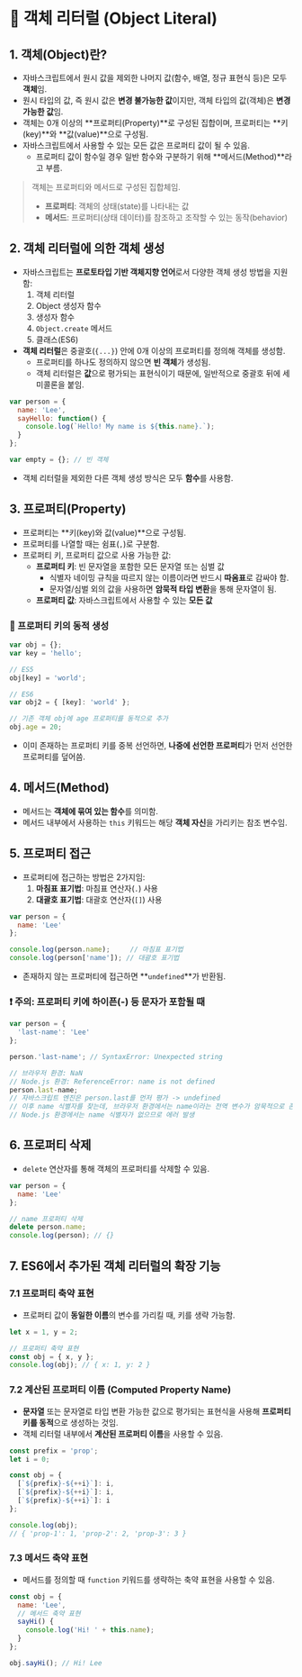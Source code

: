 # 🔑 객체 리터럴 (Object Literal)

## 1. 객체(Object)란?  
- 자바스크립트에서 원시 값을 제외한 나머지 값(함수, 배열, 정규 표현식 등)은 모두 **객체**임.  
- 원시 타입의 값, 즉 원시 값은 **변경 불가능한 값**이지만, 객체 타입의 값(객체)은 **변경 가능한 값**임.  
- 객체는 0개 이상의 **프로퍼티(Property)**로 구성된 집합이며, 프로퍼티는 **키(key)**와 **값(value)**으로 구성됨.  
- 자바스크립트에서 사용할 수 있는 모든 값은 프로퍼티 값이 될 수 있음.  
  - 프로퍼티 값이 함수일 경우 일반 함수와 구분하기 위해 **메서드(Method)**라고 부름.

> 객체는 프로퍼티와 메서드로 구성된 집합체임.  
> - **프로퍼티**: 객체의 상태(state)를 나타내는 값  
> - **메서드**: 프로퍼티(상태 데이터)를 참조하고 조작할 수 있는 동작(behavior)



## 2. 객체 리터럴에 의한 객체 생성  
- 자바스크립트는 **프로토타입 기반 객체지향 언어**로서 다양한 객체 생성 방법을 지원함:  
  1. 객체 리터럴  
  2. Object 생성자 함수  
  3. 생성자 함수  
  4. `Object.create` 메서드  
  5. 클래스(ES6)  
- **객체 리터럴**은 중괄호(`{...}`) 안에 0개 이상의 프로퍼티를 정의해 객체를 생성함.  
  - 프로퍼티를 하나도 정의하지 않으면 **빈 객체**가 생성됨.  
  - 객체 리터럴은 **값**으로 평가되는 표현식이기 때문에, 일반적으로 중괄호 뒤에 세미콜론을 붙임.  

```javascript
var person = {
  name: 'Lee',
  sayHello: function() {
    console.log(`Hello! My name is ${this.name}.`);
  }
};

var empty = {}; // 빈 객체
```

- 객체 리터럴을 제외한 다른 객체 생성 방식은 모두 **함수**를 사용함.



## 3. 프로퍼티(Property)  
- 프로퍼티는 **키(key)와 값(value)**으로 구성됨.  
- 프로퍼티를 나열할 때는 쉼표(`,`)로 구분함.  
- 프로퍼티 키, 프로퍼티 값으로 사용 가능한 값:  
  - **프로퍼티 키**: 빈 문자열을 포함한 모든 문자열 또는 심벌 값  
    - 식별자 네이밍 규칙을 따르지 않는 이름이라면 반드시 **따옴표**로 감싸야 함.  
    - 문자열/심벌 외의 값을 사용하면 **암묵적 타입 변환**을 통해 문자열이 됨.  
  - **프로퍼티 값**: 자바스크립트에서 사용할 수 있는 **모든 값**  

### 🔧 프로퍼티 키의 동적 생성  
```javascript
var obj = {};
var key = 'hello';

// ES5
obj[key] = 'world';

// ES6
var obj2 = { [key]: 'world' };

// 기존 객체 obj에 age 프로퍼티를 동적으로 추가
obj.age = 20; 
```
- 이미 존재하는 프로퍼티 키를 중복 선언하면, **나중에 선언한 프로퍼티**가 먼저 선언한 프로퍼티를 덮어씀.


## 4. 메서드(Method)  
- 메서드는 **객체에 묶여 있는 함수**를 의미함.  
- 메서드 내부에서 사용하는 `this` 키워드는 해당 **객체 자신**을 가리키는 참조 변수임.



## 5. 프로퍼티 접근  
- 프로퍼티에 접근하는 방법은 2가지임:  
  1. **마침표 표기법**: 마침표 연산자(`.`) 사용  
  2. **대괄호 표기법**: 대괄호 연산자(`[]`) 사용  

```javascript
var person = {
  name: 'Lee'
};

console.log(person.name);     // 마침표 표기법
console.log(person['name']); // 대괄호 표기법
```

- 존재하지 않는 프로퍼티에 접근하면 **`undefined`**가 반환됨.

### ❗️ 주의: 프로퍼티 키에 하이픈(-) 등 문자가 포함될 때
```javascript
var person = {
  'last-name': 'Lee'
};

person.'last-name'; // SyntaxError: Unexpected string

// 브라우저 환경: NaN
// Node.js 환경: ReferenceError: name is not defined
person.last-name;
// 자바스크립트 엔진은 person.last를 먼저 평가 -> undefined
// 이후 name 식별자를 찾는데, 브라우저 환경에서는 name이라는 전역 변수가 암묵적으로 존재해 NaN이 됨
// Node.js 환경에서는 name 식별자가 없으므로 에러 발생
```



## 6. 프로퍼티 삭제  
- `delete` 연산자를 통해 객체의 프로퍼티를 삭제할 수 있음.

```javascript
var person = {
  name: 'Lee'
};

// name 프로퍼티 삭제
delete person.name;
console.log(person); // {}
```



## 7. ES6에서 추가된 객체 리터럴의 확장 기능

### 7.1 프로퍼티 축약 표현  
- 프로퍼티 값이 **동일한 이름**의 변수를 가리킬 때, 키를 생략 가능함.

```javascript
let x = 1, y = 2;

// 프로퍼티 축약 표현
const obj = { x, y };
console.log(obj); // { x: 1, y: 2 }
```

### 7.2 계산된 프로퍼티 이름 (Computed Property Name)  
- **문자열** 또는 문자열로 타입 변환 가능한 값으로 평가되는 표현식을 사용해 **프로퍼티 키를 동적**으로 생성하는 것임.  
- 객체 리터럴 내부에서 **계산된 프로퍼티 이름**을 사용할 수 있음.

```javascript
const prefix = 'prop';
let i = 0;

const obj = {
  [`${prefix}-${++i}`]: i,
  [`${prefix}-${++i}`]: i,
  [`${prefix}-${++i}`]: i
};

console.log(obj);
// { 'prop-1': 1, 'prop-2': 2, 'prop-3': 3 }
```

### 7.3 메서드 축약 표현  
- 메서드를 정의할 때 `function` 키워드를 생략하는 축약 표현을 사용할 수 있음.

```javascript
const obj = {
  name: 'Lee',
  // 메서드 축약 표현
  sayHi() {
    console.log('Hi! ' + this.name);
  }
};

obj.sayHi(); // Hi! Lee
```

